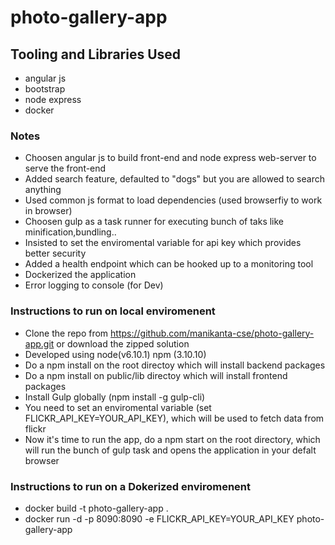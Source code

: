 # photo-gallery-app

## Tooling and Libraries Used
- angular js
- bootstrap
- node express
- docker

### Notes

- Choosen angular js to build front-end and node express web-server to serve the front-end
- Added search feature, defaulted to "dogs" but you are allowed to search anything
- Used common js format to load dependencies (used browserfiy to work in browser)
- Choosen gulp as a task runner for executing bunch of taks like minification,bundling..
- Insisted to set the enviromental variable for api key which provides better security
- Added a health endpoint which can be hooked up to a monitoring tool
- Dockerized the application 
- Error logging to console (for Dev)

### Instructions to run on local enviromenent 

- Clone the repo from https://github.com/manikanta-cse/photo-gallery-app.git or download the zipped solution
- Developed using node(v6.10.1) npm (3.10.10) 
- Do a npm install on the root directoy which will install backend packages
- Do a npm install on public/lib directoy which will install frontend packages
- Install Gulp globally (npm install -g gulp-cli)
- You need to set an enviromental variable (set FLICKR_API_KEY=YOUR_API_KEY), which will be used to fetch data from flickr 
- Now it's time to run the app, do a npm start on the root directory, which will run the bunch of gulp task and opens        the application in your defalt browser

### Instructions to run on a Dokerized enviromenent

- docker build -t photo-gallery-app .
- docker run -d -p 8090:8090 -e FLICKR_API_KEY=YOUR_API_KEY photo-gallery-app

